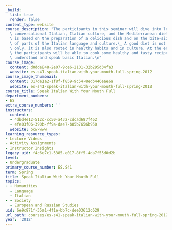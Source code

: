 ```yaml
---
_build:
  list: true
  render: false
content_type: website
course_description: "The participants in this seminar will dive into learning basic\
  \ conversational Italian, Italian culture, and the Mediterranean diet. Each class\
  \ is based on the preparation of a delicious dish and on the bite-sized acquisition\
  \ of parts of the Italian language and culture.\_ A good diet is not based on recipes\
  \ only, it is also rooted in healthy habits and in culture. At the end of the seminar\
  \ the participants will be able to cook some healthy and tasty recipes \_and to\
  \ understand and speak basic Italian.\n"
course_image:
  content: d0dde848-2e07-9ce6-2101-32b295d34fa3
  website: es-s41-speak-italian-with-your-mouth-full-spring-2012
course_image_thumbnail:
  content: 317de1a2-1f8f-f859-9c54-8edb446eae6a
  website: es-s41-speak-italian-with-your-mouth-full-spring-2012
course_title: Speak Italian With Your Mouth Full
department_numbers:
- ES
extra_course_numbers: ''
instructors:
  content:
  - 4dbd4e12-512c-cc50-a432-cdcad687f462
  - efe03f06-390b-ff9a-dae7-b85b7656b950
  website: ocw-www
learning_resource_types:
- Lecture Videos
- Activity Assignments
- Instructor Insights
legacy_uid: f4c6e7c1-5385-e017-8ff5-4da7f55d0d2b
level:
- Undergraduate
primary_course_number: ES.S41
term: Spring
title: Speak Italian With Your Mouth Full
topics:
- - Humanities
  - Language
  - Italian
- - Society
  - European and Russian Studies
uid: 6e9c871f-35a1-4f1e-bb7c-dee03612c629
url_path: courses/es-s41-speak-italian-with-your-mouth-full-spring-2012
year: '2012'
---
```

